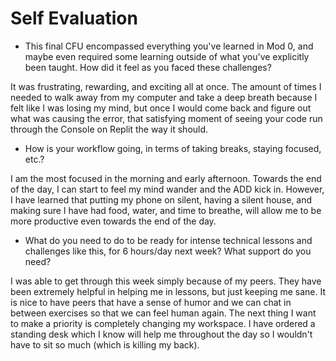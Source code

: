# Self Evaluation

- This final CFU encompassed everything you've learned in Mod 0, and maybe even required some learning outside of what you've explicitly been taught. How did it feel as you faced these challenges?

It was frustrating, rewarding, and exciting all at once. The amount of times I needed to walk away from my computer and take a deep breath because I felt like I was losing my mind, but once I would come back and figure out what was causing the error, that satisfying moment of seeing your code run through the Console on Replit the way it should. 

- How is your workflow going, in terms of taking breaks, staying focused, etc.?

I am the most focused in the morning and early afternoon. Towards the end of the day, I can start to feel my mind wander and the ADD kick in. However, I have learned that putting my phone on silent, having a silent house, and making sure I have had food, water, and time to breathe, will allow me to be more productive even towards the end of the day.

- What do you need to do to be ready for intense technical lessons and challenges like this, for 6 hours/day next week? What support do you need?

I was able to get through this week simply because of my peers. They have been extremely helpful in helping me in lessons, but just keeping me sane. It is nice to have peers that have a sense of humor and we can chat in between exercises so that we can feel human again. The next thing I want to make a priority is completely changing my workspace. I have ordered a standing desk which I know will help me throughout the day so I wouldn't have to sit so much (which is killing my back).